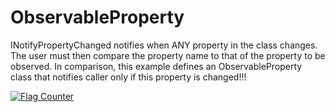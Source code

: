# ObservableProperty

INotifyPropertyChanged notifies when ANY property in the class changes. The user must then compare the property name to that of the property to be observed.
In comparison, this example defines an ObservableProperty class that notifies caller only if this property is changed!!!


<a href="https://info.flagcounter.com/MMxm"><img src="https://s05.flagcounter.com/count2/MMxm/bg_FFFFFF/txt_000000/border_CCCCCC/columns_5/maxflags_100/viewers_0/labels_0/pageviews_0/flags_0/percent_0/" alt="Flag Counter" border="0"></a>
